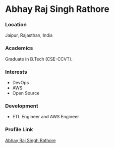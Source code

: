 # Abhay Raj Singh Rathore

### Location

Jaipur, Rajasthan, India

### Academics

Graduate in B.Tech (CSE-CCVT).

### Interests

- DevOps
- AWS
- Open Source

### Development

- ETL Engineer and AWS Engineer

### Profile Link

[Abhay Raj Singh Rathore](https://github.com/srabhayraj)
